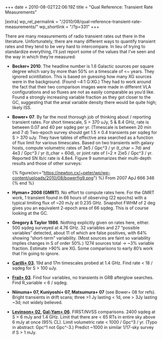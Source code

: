 +++
date = 2010-08-02T22:06:19Z
title = "Qual Reference: Transient Rate Measurements"

[extra]
wp_rel_permalink = "/2010/08/qual-reference-transient-rate-measurements/"
wp_shortlink = "/?p=331"
+++

There are many measurements of radio transient rates out there in the
literature. Unfortunately, there are many different ways to quantify transient
rates and they tend to be very hard to intercompare. In lieu of trying to
standardize everything, I’ll just report some of the values that I’ve seen and
the way in which they’re measured:

- **Becker+ 2010**. The headline number is 1.6 Galactic sources per square
  degree which vary by more than 50% on a timescale of <~ years. They ignored
  scintillation. This is based on guessing how many XG sources were in the
  background. (Found ~4:1 G:XG.) They had to work around the fact that their
  two comparison images were made in different VLA configurations and so
  fluxes are not as easily comparable as you’d like. Found a strongly
  increasing variable fraction as they got closer to the GC, suggesting that
  the areal variable density there would be quite high; likely ISS.
- **Bower+ 07**. By far the most thorough job of thinking about / reporting
  transient rates. For short timescale, S > 370 uJy, 5 & 8.4 GHz, rate is
  between 0.07 and 40 per sqdeg per yr. (Timescale is between 20 min and 7 d)
  Two-epoch survey should get 1.5 ± 0.4 transients per sqdeg for S > 370 uJy.
  They have tables of effective area searched as a function of flux limit for
  various timescales. Based on two transients with galaxy hosts, compute
  volumetric rates of 3e5 / Gpc^3 / yr (t\_char = 7d) and 4e3 / Gpc^3 / yr
  (t\_char = 60d), or joint rate of (~2 ± 2)e5 / Gpc^3 / yr. Reported SN Ib/c
  rate is 4.8e4. Figure 9 summarizes their multi-depth results and those of
  other surveys:

  {% figure(src="https://newton.cx/~peter/wp/wp-content/uploads/2010/08/bowerfig9.png") %}
  From 2007 ApJ 666 346
  {% end %}
- **Hyman+ 2008 (GMRT)**. No effort to compute rates here. For the GMRT work,
  1 transient found in 66 hours of observing (22 epochs) with a typical
  limiting flux of ~20 mJy at 0.235 GHz. Snapshot FWHM of 2 deg gives you an
  equivalent 2-epoch area of 66 sqdeg. This is of course looking at the GC.
- **Gregory & Taylor 1986**. Nothing explicitly given on rates here, either.
  500 sqdeg surveyed at 4.76 GHz. 32 variables and 27 “possible variables”
  detected, about 11 of which are false positives, with 64% showing
  “short-term” variability. (Most sources are faint so variability implies
  changes in S of order 50%.) 1274 sources total -> ~3% variable fraction.
  Estimate >90% are XG. Some comparisons to early 80’s work that I’m going to
  ignore.
- **[Carilli+ 03](http://adsabs.harvard.edu/abs/2003ApJ...590..192C).** 19d
  and 17m timescales probed at 1.4 GHz. Find rate < 18 / sqdeg for S > 100
  uJy.
- [**Frail+ 03**](http://adsabs.harvard.edu/abs/2003astro.ph..9557F). Find
  four variables, no transients in GRB afterglow searches. Find R\_variable <
  6 / sqdeg.
- **Niinuma+ 07, Kuniyoshi+ 07, Matsumura+ 07** (see Bower+ 08 for refs).
  Bright transients in drift scans; three >1 Jy lasting < 1d, one > 3Jy
  lasting ~3d; not widely believed.
- **[Levinson+ 02](http://adsabs.harvard.edu/abs/2002ApJ...576..923L),
  [Gal-Yam+ 06](http://adsabs.harvard.edu/abs/2006ApJ...639..331G)**.
  FIRST/NVSS comparisons. 2400 sqdeg at S > 6 mJy and 1.4 GHz. Limit that
  there are < 65 RTs in entire sky above 6 mJy at once (95% CL). Limit
  volumetric rate < 1000 / Gpc^3 / yr. (Typo in abstract: Gpc^1 not Gpc^-3.)
  Predict ~1000 in similar 1/17-sky survey if S > 1 mJy.
